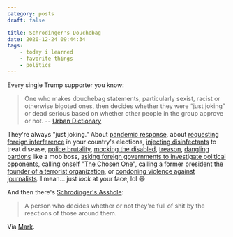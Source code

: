 ```yaml
---
category: posts
draft: false

title: Schrodinger's Douchebag
date: 2020-12-24 09:44:34
tags:
    - today i learned
    - favorite things
    - politics
---
```


Every single Trump supporter you know:

> One who makes douchebag statements, particularly sexist, racist or otherwise bigoted ones, then decides whether they were “just joking” or dead serious based on whether other people in the group approve or not.
> -- [Urban Dictionary](https://www.urbandictionary.com/define.php?term=schrodinger%E2%80%99s%20douchebag)

They're always "just joking." About [pandemic response](https://www.vanityfair.com/news/2020/06/white-house-trump-was-just-joking-about-a-deadly-pandemic), about [requesting foreign interference](https://time.com/5573539/trump-clinton-russia-hack-joke/) in your country's elections, [injecting disinfectants](https://www.thedailybeast.com/trump-says-he-was-joking-when-he-asked-about-injecting-disinfectants-and-uv-light-to-treat-virus) to treat disease, [police brutality](https://www.washingtonpost.com/news/post-nation/wp/2017/07/31/why-police-departments-lashed-out-at-trump-for-his-comments-on-how-they-treat-suspects/), [mocking the disabled](https://www.nbcnews.com/politics/2016-election/trump-s-worst-offense-mocking-disabled-reporter-poll-finds-n627736), [treason](https://www.washingtonpost.com/video/politics/sanders-trump-was-clearly-joking-with-treasonous-comments/2018/02/06/53f40d20-0b81-11e8-998c-96deb18cca19_video.html?itid=lk_inline_manual_14), [dangling pardons](https://www.washingtonpost.com/opinions/2019/08/29/trump-is-joking-about-pardons-how-is-this-defense/) like a mob boss, [asking foreign governments to investigate political opponents](https://www.miamiherald.com/news/politics-government/article235800637.html), calling onself "[The Chosen One](https://www.huffpost.com/entry/trump-says-he-was-joking-when-he-called-himself-the-chosen-one_n_5d6151f3e4b02cc97c8e6d26)", calling a former president [the founder of a terrorist organization](https://www.cnn.com/2016/08/12/politics/donald-trump-obama-clinton-isis-founder-sarcasm/index.html), or [condoning violence against journalists](https://twitter.com/SteveScalise/status/1053343508747165696). I mean... just _look_ at your face, lol 😆 

And then there's [Schrodinger's Asshole](https://www.urbandictionary.com/define.php?term=Schrodingers%20asshole):

> A person who decides whether or not they're full of shit by the reactions of those around them.

Via [Mark](https://www.markjvollenweider.com/).